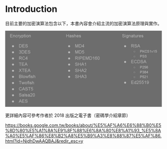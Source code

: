 # Introduction

目前主要的加密演算法包含以下，本書內容會介紹主流的加密演算法原理與實作。

![](<assets/螢幕快照 2017-11-19 上午9.22.41.png>)

更詳細內容可參考作者於 2018 出版之電子書（密碼學介紹章節）

https://books.google.com.tw/books/about/%E5%AF%A6%E6%88%B0%E5%8D%80%E5%A1%8A%E9%8F%88%E6%8A%80%E8%A1%93_%E5%8A%A0%E5%AF%86%E8%B2%A8%E5%B9%A3%E8%88%87%E5%AF%86.html?id=NjdhDwAAQBAJ&redir_esc=y
